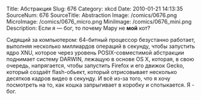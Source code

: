 Title: Абстракция 
Slug: 676 
Category: xkcd 
Date: 2010-01-21 14:13:35 
SourceNum: 676 
SourceTitle: Abstraction 
Image: /comics/0676.png 
MicroImage: /comics/0676_micro.png 
MiniImage: /comics/0676_mini.png 
Description: Если я — бог, то почему Мару не <b>мой</b> кот? 

Сидящий за компьютером: 64-битный процессор безустанно работает, выполняя несколько миллиардов операций в секунду, чтобы запустить ядро XNU, которое через уровень POSIX-совместимой абстракции поднимает систему DARWIN, лежащую в основе OS X, которая, в свою очередь, напрягается, чтобы запустить Firefox и его движок Gecko, который создаёт flash-обьект, который отрисовывает несколько десятков кадров видео в секунду.
И всё из-за того, что я хочу посмотреть на то, как кошка запрыгивает в коробку и спотыкается.
Я - бог.